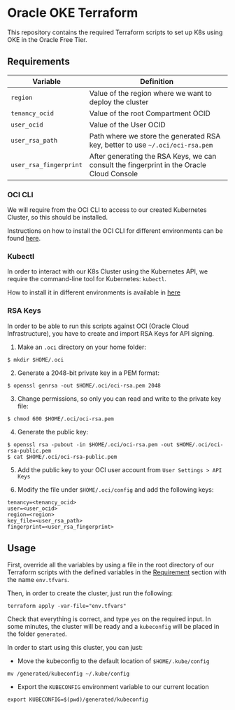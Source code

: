 # Oracle OKE Terraform

This repository contains the required Terraform scripts to set up K8s using OKE in the Oracle Free Tier.

## Requirements

| Variable | Definition |
| -------- | ---------------- |
| `region` | Value of the region where we want to deploy the cluster |
| `tenancy_ocid` | Value of the root Compartment OCID |
| `user_ocid` | Value of the User OCID |
| `user_rsa_path` | Path where we store the generated RSA key, better to use `~/.oci/oci-rsa.pem` |
| `user_rsa_fingerprint` | After generating the RSA Keys, we can consult the fingerprint in the Oracle Cloud Console |

### OCI CLI

We will require from the OCI CLI to access to our created Kubernetes Cluster, so this should be installed.

Instructions on how to install the OCI CLI for different environments can be found [here](https://docs.oracle.com/en-us/iaas/Content/API/SDKDocs/cliinstall.htm).

### Kubectl

In order to interact with our K8s Cluster using the Kubernetes API, we require the command-line tool for Kubernetes: `kubectl`.

How to install it in different environments is available in [here](https://kubernetes.io/docs/tasks/tools/#kubectl)

### RSA Keys

In order to be able to run this scripts against OCI (Oracle Cloud Infrastructure), you have to create and import RSA Keys for API signing.

1. Make an `.oci` directory on your home folder:

```shell
$ mkdir $HOME/.oci
```

2. Generate a 2048-bit private key in a PEM format:

```shell
$ openssl genrsa -out $HOME/.oci/oci-rsa.pem 2048
```

3. Change permissions, so only you can read and write to the private key file:

```shell
$ chmod 600 $HOME/.oci/oci-rsa.pem
```

4. Generate the public key:

```shell
$ openssl rsa -pubout -in $HOME/.oci/oci-rsa.pem -out $HOME/.oci/oci-rsa-public.pem
$ cat $HOME/.oci/oci-rsa-public.pem
```

5. Add the public key to your OCI user account from `User Settings > API Keys`

6. Modify the file under `$HOME/.oci/config` and add the following keys:

```text
tenancy=<tenancy_ocid>
user=<user_ocid>
region=<region>
key_file=<user_rsa_path>
fingerprint=<user_rsa_fingerprint>
```

## Usage

First, override all the variables by using a file in the root directory of our Terraform scripts with the defined variables in the [Requirement](#requirements) section with the name `env.tfvars`.

Then, in order to create the cluster, just run the following:

```shell
terraform apply -var-file="env.tfvars"
```

Check that everything is correct, and type `yes` on the required input. In some minutes, the cluster will be ready and a `kubeconfig` will be placed in the folder `generated`.

In order to start using this cluster, you can just:

- Move the kubeconfig to the default location of `$HOME/.kube/config`

```shell
mv /generated/kubeconfig ~/.kube/config
```

- Export the `KUBECONFIG` environment variable to our current location

```shell
export KUBECONFIG=$(pwd)/generated/kubeconfig
```